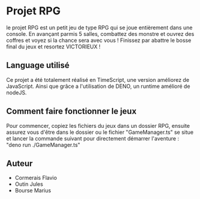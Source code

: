 # Projet RPG

le projet RPG est un petit jeu de type RPG qui se joue entièrement dans une console. En avançant parmis 5 salles, combattez des monstre et ouvrez des coffres et voyez si la chance sera avec vous ! Finissez par abattre le bosse final du jeux et resortez VICTORIEUX !

## Language utilisé

Ce projet a été totalement réalisé en TimeScript, une version améliorez de JavaScript. Ainsi que grâce a l'utilisation de DENO, un runtime amélioré de nodeJS.

## Comment faire fonctionner le jeux

Pour commencer, copiez les fichiers du jeux dans un dossier RPG, ensuite assurez vous d'être dans le dossier ou le fichier "GameManager.ts" se situe et lancer la commande suivant pour directement démarrer l'aventure : "deno run ./GameManager.ts"

## Auteur

- Cormerais Flavio
- Outin Jules
- Bourse Marius